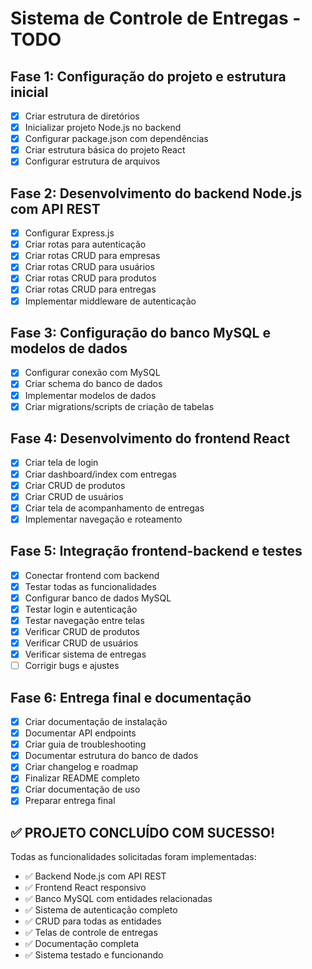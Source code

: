 # Sistema de Controle de Entregas - TODO

## Fase 1: Configuração do projeto e estrutura inicial
- [x] Criar estrutura de diretórios
- [x] Inicializar projeto Node.js no backend
- [x] Configurar package.json com dependências
- [x] Criar estrutura básica do projeto React
- [x] Configurar estrutura de arquivos

## Fase 2: Desenvolvimento do backend Node.js com API REST
- [x] Configurar Express.js
- [x] Criar rotas para autenticação
- [x] Criar rotas CRUD para empresas
- [x] Criar rotas CRUD para usuários
- [x] Criar rotas CRUD para produtos
- [x] Criar rotas CRUD para entregas
- [x] Implementar middleware de autenticação

## Fase 3: Configuração do banco MySQL e modelos de dados
- [x] Configurar conexão com MySQL
- [x] Criar schema do banco de dados
- [x] Implementar modelos de dados
- [x] Criar migrations/scripts de criação de tabelas

## Fase 4: Desenvolvimento do frontend React
- [x] Criar tela de login
- [x] Criar dashboard/index com entregas
- [x] Criar CRUD de produtos
- [x] Criar CRUD de usuários
- [x] Criar tela de acompanhamento de entregas
- [x] Implementar navegação e roteamento

## Fase 5: Integração frontend-backend e testes
- [x] Conectar frontend com backend
- [x] Testar todas as funcionalidades
- [x] Configurar banco de dados MySQL
- [x] Testar login e autenticação
- [x] Testar navegação entre telas
- [x] Verificar CRUD de produtos
- [x] Verificar CRUD de usuários
- [x] Verificar sistema de entregas
- [ ] Corrigir bugs e ajustes

## Fase 6: Entrega final e documentação
- [x] Criar documentação de instalação
- [x] Documentar API endpoints
- [x] Criar guia de troubleshooting
- [x] Documentar estrutura do banco de dados
- [x] Criar changelog e roadmap
- [x] Finalizar README completo
- [x] Criar documentação de uso
- [x] Preparar entrega final

## ✅ PROJETO CONCLUÍDO COM SUCESSO!

Todas as funcionalidades solicitadas foram implementadas:
- ✅ Backend Node.js com API REST
- ✅ Frontend React responsivo
- ✅ Banco MySQL com entidades relacionadas
- ✅ Sistema de autenticação completo
- ✅ CRUD para todas as entidades
- ✅ Telas de controle de entregas
- ✅ Documentação completa
- ✅ Sistema testado e funcionando

